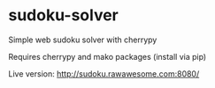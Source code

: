 # sudoku-solver
Simple web sudoku solver with cherrypy

Requires cherrypy and mako packages (install via pip)

Live version: http://sudoku.rawawesome.com:8080/
